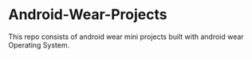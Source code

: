 # Android-Wear-Projects
This repo consists of android wear mini projects built with android wear Operating System.
